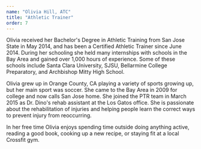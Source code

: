 ```yaml
---
name: "Olivia Hill, ATC"
title: "Athletic Trainer"
order: 7
---
```

Olivia received her Bachelor's Degree in Athletic Training from San Jose State in May 2014, and has been a  Certified Athletic Trainer since June 2014. During her schooling she held many internships with schools in the Bay Area and gained over 1,000 hours of experience. Some of these schools include Santa Clara University, SJSU, Bellarmine College Preparatory, and Archbishop Mitty High School.

Olivia grew up in Orange County, CA playing a variety of sports growing up, but her main sport was soccer. She came to the Bay Area in 2009 for college and now calls San Jose home. She joined the PTR team in March 2015 as Dr. Dino's rehab assistant at the Los Gatos office. She is passionate about the rehabilitation of injuries and helping people learn the correct ways to prevent injury from reoccurring.

In her free time Olivia enjoys spending time outside doing anything active, reading a good book, cooking up a new recipe, or staying fit at a local Crossfit gym.
